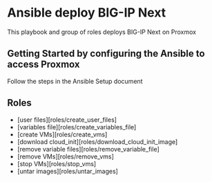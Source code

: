 # Ansible deploy BIG-IP Next

This playbook and group of roles deploys BIG-IP Next on Proxmox

## Getting Started by configuring the Ansible to access Proxmox
Follow the steps in the Ansible Setup document 

## Roles

* [user files][roles/create_user_files]
* [variables file][roles/create_variables_file]
* [create VMs][roles/create_vms]
* [download cloud_init][roles/download_cloud_init_image]
* [remove variable files][roles/remove_variable_file]
* [remove VMs][roles/remove_vms]
* [stop VMs][roles/stop_vms]
* [untar images][roles/untar_images]
